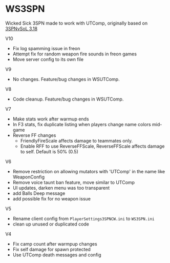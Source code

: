 # WS3SPN
Wicked Sick 3SPN made to work with UTComp, originally based on [3SPNvSoL 3.18](https://github.com/zenakuten/3SPNvSoL) 

V10
- Fix log spamming issue in freon
- Attempt fix for random weapon fire sounds in freon games
- Move server config to its own file

V9
- No changes.   Feature/bug changes in WSUTComp.

V8
- Code cleanup.  Feature/bug changes in WSUTComp.

V7
- Make stats work after warmup ends
- In F3 stats, fix duplicate listing when players change name colors mid-game
- Reverse FF changes
  * FriendlyFireScale affects damage to teammates only.
  * Enable RFF to use ReverseFFScale, ReverseFFScale affects damage to self. Default is 50% (0.5)

V6 
- Remove restriction on allowing mutators with 'UTComp' in the name like WeaponConfig
- Remove voice taunt ban feature, move similar to UTComp
- UI updates, darken menu was too transparent
- add Balls Deep message
- add possible fix for no weapon issue

V5
- Rename client config from `PlayerSettings3SPNCW.ini` to `WS3SPN.ini`
- clean up unused or duplicated code 

V4 
- Fix camp count after warmpup changes
- Fix self damage for spawn protected
- Use UTComp death messages and config


